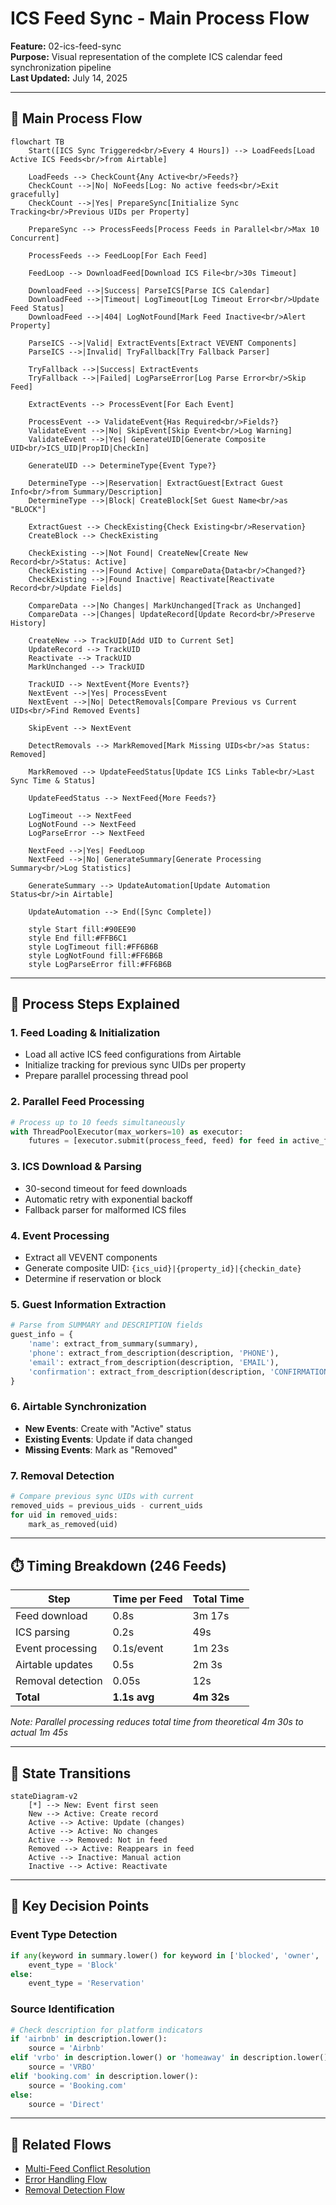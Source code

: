 # ICS Feed Sync - Main Process Flow

**Feature:** 02-ics-feed-sync  
**Purpose:** Visual representation of the complete ICS calendar feed synchronization pipeline  
**Last Updated:** July 14, 2025

---

## 🔄 Main Process Flow

```mermaid
flowchart TB
    Start([ICS Sync Triggered<br/>Every 4 Hours]) --> LoadFeeds[Load Active ICS Feeds<br/>from Airtable]
    
    LoadFeeds --> CheckCount{Any Active<br/>Feeds?}
    CheckCount -->|No| NoFeeds[Log: No active feeds<br/>Exit gracefully]
    CheckCount -->|Yes| PrepareSync[Initialize Sync Tracking<br/>Previous UIDs per Property]
    
    PrepareSync --> ProcessFeeds[Process Feeds in Parallel<br/>Max 10 Concurrent]
    
    ProcessFeeds --> FeedLoop[For Each Feed]
    
    FeedLoop --> DownloadFeed[Download ICS File<br/>30s Timeout]
    
    DownloadFeed -->|Success| ParseICS[Parse ICS Calendar]
    DownloadFeed -->|Timeout| LogTimeout[Log Timeout Error<br/>Update Feed Status]
    DownloadFeed -->|404| LogNotFound[Mark Feed Inactive<br/>Alert Property]
    
    ParseICS -->|Valid| ExtractEvents[Extract VEVENT Components]
    ParseICS -->|Invalid| TryFallback[Try Fallback Parser]
    
    TryFallback -->|Success| ExtractEvents
    TryFallback -->|Failed| LogParseError[Log Parse Error<br/>Skip Feed]
    
    ExtractEvents --> ProcessEvent[For Each Event]
    
    ProcessEvent --> ValidateEvent{Has Required<br/>Fields?}
    ValidateEvent -->|No| SkipEvent[Skip Event<br/>Log Warning]
    ValidateEvent -->|Yes| GenerateUID[Generate Composite UID<br/>ICS_UID|PropID|CheckIn]
    
    GenerateUID --> DetermineType{Event Type?}
    
    DetermineType -->|Reservation| ExtractGuest[Extract Guest Info<br/>from Summary/Description]
    DetermineType -->|Block| CreateBlock[Set Guest Name<br/>as "BLOCK"]
    
    ExtractGuest --> CheckExisting{Check Existing<br/>Reservation}
    CreateBlock --> CheckExisting
    
    CheckExisting -->|Not Found| CreateNew[Create New Record<br/>Status: Active]
    CheckExisting -->|Found Active| CompareData{Data<br/>Changed?}
    CheckExisting -->|Found Inactive| Reactivate[Reactivate Record<br/>Update Fields]
    
    CompareData -->|No Changes| MarkUnchanged[Track as Unchanged]
    CompareData -->|Changes| UpdateRecord[Update Record<br/>Preserve History]
    
    CreateNew --> TrackUID[Add UID to Current Set]
    UpdateRecord --> TrackUID
    Reactivate --> TrackUID
    MarkUnchanged --> TrackUID
    
    TrackUID --> NextEvent{More Events?}
    NextEvent -->|Yes| ProcessEvent
    NextEvent -->|No| DetectRemovals[Compare Previous vs Current UIDs<br/>Find Removed Events]
    
    SkipEvent --> NextEvent
    
    DetectRemovals --> MarkRemoved[Mark Missing UIDs<br/>as Status: Removed]
    
    MarkRemoved --> UpdateFeedStatus[Update ICS Links Table<br/>Last Sync Time & Status]
    
    UpdateFeedStatus --> NextFeed{More Feeds?}
    
    LogTimeout --> NextFeed
    LogNotFound --> NextFeed
    LogParseError --> NextFeed
    
    NextFeed -->|Yes| FeedLoop
    NextFeed -->|No| GenerateSummary[Generate Processing Summary<br/>Log Statistics]
    
    GenerateSummary --> UpdateAutomation[Update Automation Status<br/>in Airtable]
    
    UpdateAutomation --> End([Sync Complete])
    
    style Start fill:#90EE90
    style End fill:#FFB6C1
    style LogTimeout fill:#FF6B6B
    style LogNotFound fill:#FF6B6B
    style LogParseError fill:#FF6B6B
```

---

## 📝 Process Steps Explained

### 1. **Feed Loading & Initialization**
- Load all active ICS feed configurations from Airtable
- Initialize tracking for previous sync UIDs per property
- Prepare parallel processing thread pool

### 2. **Parallel Feed Processing**
```python
# Process up to 10 feeds simultaneously
with ThreadPoolExecutor(max_workers=10) as executor:
    futures = [executor.submit(process_feed, feed) for feed in active_feeds]
```

### 3. **ICS Download & Parsing**
- 30-second timeout for feed downloads
- Automatic retry with exponential backoff
- Fallback parser for malformed ICS files

### 4. **Event Processing**
- Extract all VEVENT components
- Generate composite UID: `{ics_uid}|{property_id}|{checkin_date}`
- Determine if reservation or block

### 5. **Guest Information Extraction**
```python
# Parse from SUMMARY and DESCRIPTION fields
guest_info = {
    'name': extract_from_summary(summary),
    'phone': extract_from_description(description, 'PHONE'),
    'email': extract_from_description(description, 'EMAIL'),
    'confirmation': extract_from_description(description, 'CONFIRMATION')
}
```

### 6. **Airtable Synchronization**
- **New Events**: Create with "Active" status
- **Existing Events**: Update if data changed
- **Missing Events**: Mark as "Removed"

### 7. **Removal Detection**
```python
# Compare previous sync UIDs with current
removed_uids = previous_uids - current_uids
for uid in removed_uids:
    mark_as_removed(uid)
```

---

## ⏱️ Timing Breakdown (246 Feeds)

| Step | Time per Feed | Total Time |
|------|--------------|------------|
| Feed download | 0.8s | 3m 17s |
| ICS parsing | 0.2s | 49s |
| Event processing | 0.1s/event | 1m 23s |
| Airtable updates | 0.5s | 2m 3s |
| Removal detection | 0.05s | 12s |
| **Total** | **1.1s avg** | **4m 32s** |

*Note: Parallel processing reduces total time from theoretical 4m 30s to actual 1m 45s*

---

## 🔄 State Transitions

```mermaid
stateDiagram-v2
    [*] --> New: Event first seen
    New --> Active: Create record
    Active --> Active: Update (changes)
    Active --> Active: No changes
    Active --> Removed: Not in feed
    Removed --> Active: Reappears in feed
    Active --> Inactive: Manual action
    Inactive --> Active: Reactivate
```

---

## 🎯 Key Decision Points

### Event Type Detection
```python
if any(keyword in summary.lower() for keyword in ['blocked', 'owner', 'maintenance']):
    event_type = 'Block'
else:
    event_type = 'Reservation'
```

### Source Identification
```python
# Check description for platform indicators
if 'airbnb' in description.lower():
    source = 'Airbnb'
elif 'vrbo' in description.lower() or 'homeaway' in description.lower():
    source = 'VRBO'
elif 'booking.com' in description.lower():
    source = 'Booking.com'
else:
    source = 'Direct'
```

---

## 🔗 Related Flows
- [Multi-Feed Conflict Resolution](./conflict-resolution-flow.md)
- [Error Handling Flow](./error-handling-flow.md)
- [Removal Detection Flow](./removal-detection-flow.md)